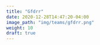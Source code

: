 ```yaml
---
title: "Gfdrr"
date: 2020-12-28T14:47:20-04:00
image_path: "img/teams/gfdrr.png"
weight: 10
draft: true
---
```


